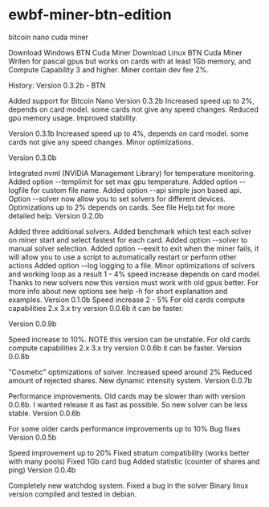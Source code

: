 # ewbf-miner-btn-edition
bitcoin nano cuda miner

Download Windows BTN Cuda Miner
Download Linux BTN Cuda Miner
Writen for pascal gpus but works on cards with at least 1Gb memory, and Compute Capability 3 and higher. Miner contain dev fee 2%.

History: Version 0.3.2b - BTN

Added support for Bitcoin Nano
Version 0.3.2b Increased speed up to 2%, depends on card model. some cards not give any speed changes. Reduced gpu memory usage. Improved stability.

Version 0.3.1b Increased speed up to 4%, depends on card model. some cards not give any speed changes. Minor optimizations.

Version 0.3.0b

Integrated nvml (NVIDIA Management Library) for temperature monitoring.
Added option --templimit for set max gpu temperature.
Added option --logfile for custom file name.
Added option --api simple json based api.
Option --solver now allow you to set solvers for different devices.
Optimizations up to 2% depends on cards.
See file Help.txt for more detailed help.
Version 0.2.0b

Added three additional solvers.
Added benchmark which test each solver on miner start and select fastest for each card.
Added option --solver to manual solver selection.
Added option --eexit to exit when the miner fails, it will allow you to use a script to automatically restart or perform other actions
Added option --log logging to a file.
Minor optimizations of solvers and working loop as a result 1 - 4% speed increase depends on card model.
Thanks to new solvers now this version must work with old gpus better.
For more info about new options see help -h for short explanation and examples.
Version 0.1.0b Speed increase 2 - 5% For old cards compute capabilities 2.x 3.x try version 0.0.6b it can be faster.

Version 0.0.9b

Speed increase to 10%.
NOTE this version can be unstable.
For old cards compute capabilities 2.x 3.x try version 0.0.6b it can be faster.
Version 0.0.8b

"Cosmetic" optimizations of solver. Increased speed around 2%
Reduced amount of rejected shares.
New dynamic intensity system.
Version 0.0.7b

Performance improvements. Old cards may be slower than with version 0.0.6b.
I wanted release it as fast as possible. So new solver can be less stable.
Version 0.0.6b

For some older cards performance improvements up to 10%
Bug fixes
Version 0.0.5b

Speed improvement up to 20%
Fixed stratum compatibility (works better with many pools)
Fixed 1Gb card bug
Added statistic (counter of shares and ping)
Version 0.0.4b

Completely new watchdog system.
Fixed a bug in the solver
Binary linux version compiled and tested in debian.
